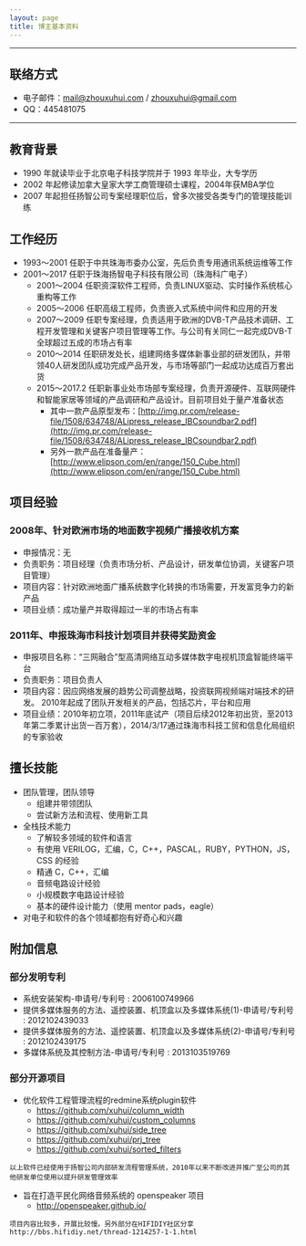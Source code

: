```yaml
---
layout: page
title: 博主基本资料
---
```


---

## 联络方式
- 电子邮件：[mail@zhouxuhui.com](mailto:mail@zhouxuhui.com) / [zhouxuhui@gmail.com](mailto:zhouxuhui@gmail.com)
- QQ：445481075

---

## 教育背景

- 1990 年就读毕业于北京电子科技学院并于 1993 年毕业，大专学历
- 2002 年起修读加拿大皇家大学工商管理硕士课程，2004年获MBA学位
- 2007 年起担任扬智公司专案经理职位后，曾多次接受各类专门的管理技能训练

## 工作经历

- 1993～2001 任职于中共珠海市委办公室，先后负责专用通讯系统运维等工作
- 2001～2017 任职于珠海扬智电子科技有限公司（珠海科广电子）
  - 2001～2004 任职资深软件工程师，负责LINUX驱动、实时操作系统核心重构等工作
  - 2005～2006 任职高级工程师，负责嵌入式系统中间件和应用的开发
  - 2007～2009 任职专案经理，负责适用于欧洲的DVB-T产品技术调研、工程开发管理和关键客户项目管理等工作。与公司有关同仁一起完成DVB-T全球超过五成的市场占有率
  - 2010～2014 任职研发处长，组建网络多媒体新事业部的研发团队，并带领40人研发团队成功完成产品开发，与市场等部门一起成功达成百万套出货
  - 2015～2017.2 任职新事业处市场部专案经理，负责开源硬件、互联网硬件和智能家居等领域的产品调研和产品设计。目前项目处于量产准备状态
    - 其中一款产品原型发布：[http://img.pr.com/release-file/1508/634748/ALipress_release_IBCsoundbar2.pdf](http://img.pr.com/release-file/1508/634748/ALipress_release_IBCsoundbar2.pdf)
    - 另外一款产品在准备量产：[http://www.elipson.com/en/range/150_Cube.html](http://www.elipson.com/en/range/150_Cube.html)

## 项目经验

### 2008年、针对欧洲市场的地面数字视频广播接收机方案

- 申报情况：无
- 负责职务：项目经理（负责市场分析、产品设计，研发单位协调，关键客户项目管理）
- 项目内容：针对欧洲地面广播系统数字化转换的市场需要，开发富竞争力的新产品
- 项目业绩：成功量产并取得超过一半的市场占有率



### 2011年、申报珠海市科技计划项目并获得奖励资金

- 申报项目名称：“三网融合”型高清网络互动多媒体数字电视机顶盒智能终端平台
- 负责职务：项目负责人
- 项目内容：因应网络发展的趋势公司调整战略，投资联网视频端对端技术的研发。 2010年起成了团队开发相关的产品，包括芯片，平台和应用
- 项目业绩：2010年初立项，2011年底试产（项目后续2012年初出货，至2013年第二季累计出货一百万套），2014/3/17通过珠海市科技工贸和信息化局组织的专家验收



## 擅长技能

- 团队管理，团队领导
  - 组建并带领团队
  - 尝试新方法和流程、使用新工具
- 全栈技术能力
  - 了解较多领域的软件和语言
  - 有使用 VERILOG，汇编，C，C++，PASCAL，RUBY，PYTHON，JS，CSS 的经验
  - 精通 C，C++，汇编
  - 音频电路设计经验
  - 小规模数字电路设计经验
  - 基本的硬件设计能力（使用 mentor pads，eagle）
- 对电子和软件的各个领域都抱有好奇心和兴趣

## 附加信息

### 部分发明专利

* 系统安装架构-申请号/专利号 : 2006100749966 
* 提供多媒体服务的方法、遥控装置、机顶盒以及多媒体系统(1)-申请号/专利号 : 2012102439033 
* 提供多媒体服务的方法、遥控装置、机顶盒以及多媒体系统(2)-申请号/专利号 : 2012102439175 
* 多媒体系统及其控制方法-申请号/专利号 : 2013103519769 

### 部分开源项目
* 优化软件工程管理流程的redmine系统plugin软件
  * https://github.com/xuhui/column_width
  * https://github.com/xuhui/custom_columns
  * https://github.com/xuhui/side_tree
  * https://github.com/xuhui/prj_tree
  * https://github.com/xuhui/sorted_filters
```
以上软件已经使用于扬智公司内部研发流程管理系统，2010年以来不断改进并推广至公司的其他研发单位使用以提升研发管理效率
```
* 旨在打造平民化网络音频系统的 openspeaker 项目
  * http://openspeaker.github.io/
```
项目内容比较多，开展比较慢。另外部分在HIFIDIY社区分享
http://bbs.hifidiy.net/thread-1214257-1-1.html
```

